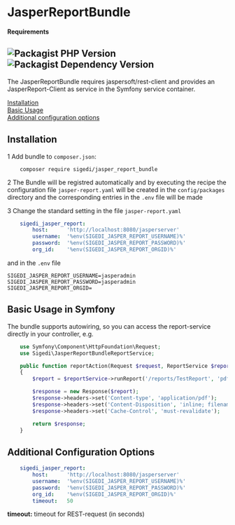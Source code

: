 # JasperReportBundle

**Requirements**

![Packagist PHP Version](https://img.shields.io/packagist/dependency-v/sigedi/jasper-report-bundle/php)
![Packagist Dependency Version](https://img.shields.io/packagist/dependency-v/sigedi/jasper-report-bundle/symfony/framework-bundle?label=symfony)
---

The JasperReportBundle requires jaspersoft/rest-client and provides an JasperReport-Client as service in the Symfony service container.

[Installation](#installation)<br>
[Basic Usage](#basic-usage-in-symfony)<br>
[Additional configuration options](#additional-configuration-options)<br>

## Installation

1 Add bundle to <code>composer.json</code>:
```shell
    composer require sigedi/jasper_report_bundle
```
2 The Bundle will be registred automatically and by executing the recipe the configuration 
file <code>jasper-report.yaml</code>
will be created in the <code>config/packages</code> directory and the corresponding entries
in the <code>.env</code> file will be made

3 Change the standard setting in the file <code>jasper-report.yaml</code>

```yaml
    sigedi_jasper_report:
        host:      'http://localhost:8080/jasperserver'
        username:  '%env(SIGEDI_JASPER_REPORT_USERNAME)%'
        password:  '%env(SIGEDI_JASPER_REPORT_PASSWORD)%'
        org_id:    '%env(SIGEDI_JASPER_REPORT_ORGID)%'
```

and in the <code>.env</code> file

```dotenv
SIGEDI_JASPER_REPORT_USERNAME=jasperadmin
SIGEDI_JASPER_REPORT_PASSWORD=jasperadmin
SIGEDI_JASPER_REPORT_ORGID=
```

## Basic Usage in Symfony

The bundle supports autowiring, so you can access the report-service directly in your controller, e.g.
```php
    use Symfony\Component\HttpFoundation\Request;
    use Sigedi\JasperReportBundleReportService;

    public function reportAction(Request $request, ReportService $reportService)
    {
        $report = $reportService->runReport('/reports/TestReport', 'pdf');

        $response = new Response($report);
        $response->headers->set('Content-type', 'application/pdf');
        $response->headers->set('Content-Disposition', 'inline; filename=Report.pdf');
        $response->headers->set('Cache-Control', 'must-revalidate');

        return $response;
    }
```

## Additional Configuration Options

```yaml
    sigedi_jasper_report:
        host:      'http://localhost:8080/jasperserver'
        username:  '%env(SIGEDI_JASPER_REPORT_USERNAME)%'
        password:  '%env(SIGEDI_JASPER_REPORT_PASSWORD)%'
        org_id:    '%env(SIGEDI_JASPER_REPORT_ORGID)%'
        timeout:   50
```

**timeout:** timeout for REST-request (in seconds)